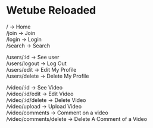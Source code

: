 # Wetube Reloaded

/                           -> Home                         <br>
/join                       -> Join                         <br>
/login                      -> Login                        <br>
/search                     -> Search                       <br>
                                      
/users/:id                  -> See user                     <br>
/users/logout               -> Log Out                      <br> 
/users/edit                 -> Edit My Profile              <br>
/users/delete               -> Delete My Profile            <br>
                            
/video/:id                  -> See Video                    <br>
/video/:id/edit             -> Edit Video                   <br>
/video/:id/delete           -> Delete Video                 <br>
/video/upload               -> Upload Video                 <br>
/video/comments             -> Comment on a video           <br>
/video/comments/delete      -> Delete A Comment of a Video  <br>